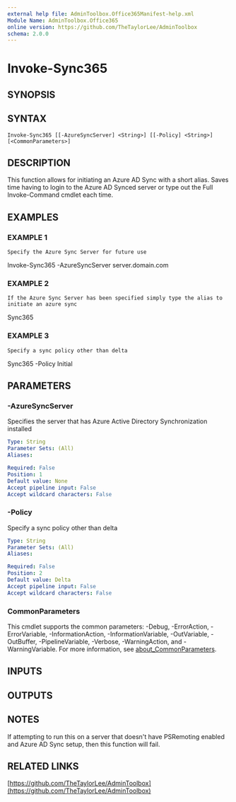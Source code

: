 ```yaml
---
external help file: AdminToolbox.Office365Manifest-help.xml
Module Name: AdminToolbox.Office365
online version: https://github.com/TheTaylorLee/AdminToolbox
schema: 2.0.0
---
```


# Invoke-Sync365

## SYNOPSIS

## SYNTAX

```
Invoke-Sync365 [[-AzureSyncServer] <String>] [[-Policy] <String>] [<CommonParameters>]
```

## DESCRIPTION
This function allows for initiating an Azure AD Sync with a short alias.
Saves time having to login to the Azure AD Synced server or type out the Full Invoke-Command cmdlet each time.

## EXAMPLES

### EXAMPLE 1
```
Specify the Azure Sync Server for future use
```

Invoke-Sync365 -AzureSyncServer server.domain.com

### EXAMPLE 2
```
If the Azure Sync Server has been specified simply type the alias to initiate an azure sync
```

Sync365

### EXAMPLE 3
```
Specify a sync policy other than delta
```

Sync365 -Policy Initial

## PARAMETERS

### -AzureSyncServer
Specifies the server that has Azure Active Directory Synchronization installed

```yaml
Type: String
Parameter Sets: (All)
Aliases:

Required: False
Position: 1
Default value: None
Accept pipeline input: False
Accept wildcard characters: False
```

### -Policy
Specify a sync policy other than delta

```yaml
Type: String
Parameter Sets: (All)
Aliases:

Required: False
Position: 2
Default value: Delta
Accept pipeline input: False
Accept wildcard characters: False
```

### CommonParameters
This cmdlet supports the common parameters: -Debug, -ErrorAction, -ErrorVariable, -InformationAction, -InformationVariable, -OutVariable, -OutBuffer, -PipelineVariable, -Verbose, -WarningAction, and -WarningVariable. For more information, see [about_CommonParameters](http://go.microsoft.com/fwlink/?LinkID=113216).

## INPUTS

## OUTPUTS

## NOTES
If attempting to run this on a server that doesn't have PSRemoting enabled and Azure AD Sync setup, then this function will fail.

## RELATED LINKS

[https://github.com/TheTaylorLee/AdminToolbox](https://github.com/TheTaylorLee/AdminToolbox)

